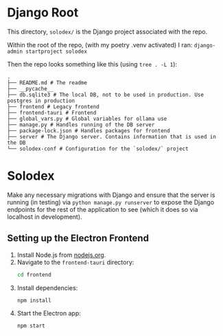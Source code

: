 # Django Root

This directory, `solodex/` is the Django project associated with the repo. 

Within the root of the repo, (with my poetry .venv activated) I ran: `django-admin startproject solodex`

Then the repo looks something like this (using `tree . -L 1`):
``` {bash}
.
├── README.md # The readme
├── __pycache__
├── db.sqlite3 # The local DB, not to be used in production. Use postgres in production
├── frontend # Legacy frontend
├── frontend-tauri # Frontend
├── global_vars.py # Global variables for ollama use
├── manage.py # Handles running of the DB server
├── package-lock.json # Handles packages for frontend
├── server # The Django server. Contains information that is used in the DB
└── solodex-conf # Configuration for the `solodex/` project
```


# Solodex

Make any necessary migrations with Django and ensure that the server is running (in testing) via `python manage.py runserver`
to expose the Django endpoints for the rest of the application to see (which it does so via localhost in development).

## Setting up the Electron Frontend

1. Install Node.js from [nodejs.org](https://nodejs.org/).
2. Navigate to the `frontend-tauri` directory:
    ```sh
    cd frontend
    ```
3. Install dependencies:
    ```sh
    npm install
    ```
4. Start the Electron app:
    ```sh
    npm start
    ```

